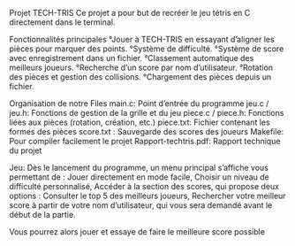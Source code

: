 Projet TECH-TRIS
Ce projet a pour but de recréer le jeu  tétris en C directement dans le terminal.

Fonctionnalités principales
 °Jouer à TECH-TRIS en essayant d’aligner les pièces pour marquer des points.
 °Système de difficulté.
 °Système de score avec enregistrement dans un fichier.
 °Classement automatique des meilleurs joueurs.
 °Recherche d’un score par nom d’utilisateur.
 °Rotation des pièces et gestion des collisions.
 °Chargement des pièces depuis un fichier.

 Organisation de notre Files
  main.c:  Point d’entrée du programme
  jeu.c / jeu.h: Fonctions de gestion de la grille et du jeu
  piece.c / piece.h: Fonctions liées aux pièces (rotation, création, etc.)
  piece.txt: Fichier contenant les formes des pièces
  score.txt : Sauvegarde des scores des joueurs
  Makefile:  Pour compiler facilement le projet
  Rapport-techtris.pdf:  Rapport technique du projet


Jeu:
Dès le lancement du programme, un menu principal s’affiche vous permettant de :
  Jouer directement en mode facile,
  Choisir un niveau de difficulté personnalisé,
  Accéder à la section des scores, qui propose deux options :
    Consulter le top 5 des meilleurs joueurs,
    Rechercher votre meilleur score à partir de votre nom d’utilisateur, qui vous sera demandé avant le début de la partie.

Vous pourrez alors jouer et essaye de faire le meilleure score possible
    
    
  









